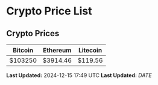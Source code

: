# Crypto Price List

## Crypto Prices
| Bitcoin | Ethereum | Litecoin |
| ------- | -------- | -------- |
| $103250 | $3914.46 | $119.56 |
**Last Updated:** 2024-12-15 17:49 UTC
**Last Updated:** $DATE$

